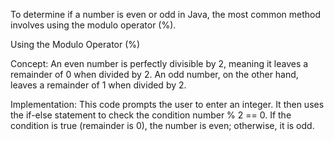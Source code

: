 To determine if a number is even or odd in Java, the most common method involves using the modulo operator (%).

Using the Modulo Operator (%)

Concept: An even number is perfectly divisible by 2, meaning it leaves a remainder of 0 when divided by 2. An odd number, on the other hand, leaves a remainder of 1 when divided by 2.

Implementation:
This code prompts the user to enter an integer.
It then uses the if-else statement to check the condition number % 2 == 0.
If the condition is true (remainder is 0), the number is even; otherwise, it is odd.


